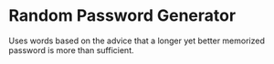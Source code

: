 # Random Password Generator
Uses words based on the advice that a longer yet better memorized password is more than sufficient.
